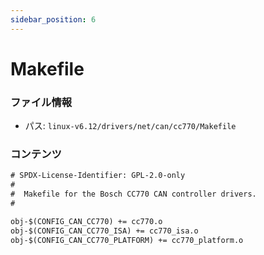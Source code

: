 ```yaml
---
sidebar_position: 6
---
```

# Makefile

### ファイル情報

- パス: `linux-v6.12/drivers/net/can/cc770/Makefile`

### コンテンツ

```txt
# SPDX-License-Identifier: GPL-2.0-only
#
#  Makefile for the Bosch CC770 CAN controller drivers.
#

obj-$(CONFIG_CAN_CC770) += cc770.o
obj-$(CONFIG_CAN_CC770_ISA) += cc770_isa.o
obj-$(CONFIG_CAN_CC770_PLATFORM) += cc770_platform.o

```
